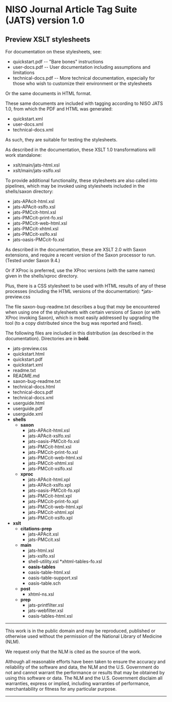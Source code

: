 # NISO Journal Article Tag Suite (JATS) version 1.0
## Preview XSLT stylesheets

For documentation on these stylesheets, see:
* quickstart.pdf -- "Bare bones" instructions
* user-docs.pdf -- User documentation including assumptions and limitations
* technical-docs.pdf -- More technical documentation, especially
                      for those who wish to customize their
                      environment or the stylesheets

Or the same documents in HTML format.

These same documents are included with tagging according to
NISO JATS 1.0, from which the PDF and HTML was
generated:
* quickstart.xml
* user-docs.xml
* technical-docs.xml

As such, they are suitable for testing the stylesheets.

As described in the documentation, these XSLT 1.0 transformations
will work standalone:
* xslt/main/jats-html.xsl
* xslt/main/jats-xslfo.xsl

To provide additional functionality, these stylesheets are also
called into pipelines, which may be invoked using stylesheets
included in the shells/saxon directory:
* jats-APAcit-html.xsl
* jats-APAcit-xslfo.xsl
* jats-PMCcit-html.xsl
* jats-PMCcit-print-fo.xsl
* jats-PMCcit-web-html.xsl
* jats-PMCcit-xhtml.xsl
* jats-PMCcit-xslfo.xsl
* jats-oasis-PMCcit-fo.xsl

As described in the documentation, these are XSLT 2.0 with Saxon
extensions, and require a recent version of the Saxon processor
to run. (Tested under Saxon 9.4.)

Or if XProc is preferred, use the XProc versions (with the same names)
given in the shells/xproc directory.

Plus, there is a CSS stylesheet to be used with HTML results of
any of these processes (including the HTML versions of the
documentation):
*jats-preview.css

The file saxon-bug-readme.txt describes a bug that *may* be encountered
when using one of the stylesheets with certain versions of Saxon (or
with XProc invoking Saxon), which is most easily addressed by upgrading
the tool (to a copy distributed since the bug was reported and fixed).

The following files are included in this distribution
(as described in the documentation).  Directories are in **bold**.

* jats-preview.css
* quickstart.html
* quickstart.pdf
* quickstart.xml
* readme.txt
* README.md
* saxon-bug-readme.txt
* technical-docs.html
* technical-docs.pdf
* technical-docs.xml
* userguide.html
* userguide.pdf
* userguide.xml
* **shells**
    * **saxon**
        * jats-APAcit-html.xsl
        * jats-APAcit-xslfo.xsl
        * jats-oasis-PMCcit-fo.xsl
        * jats-PMCcit-html.xsl
        * jats-PMCcit-print-fo.xsl
        * jats-PMCcit-web-html.xsl
        * jats-PMCcit-xhtml.xsl
        * jats-PMCcit-xslfo.xsl
    * **xproc**
        * jats-APAcit-html.xpl
        * jats-APAcit-xslfo.xpl
        * jats-oasis-PMCcit-fo.xpl
        * jats-PMCcit-html.xpl
        * jats-PMCcit-print-fo.xpl
        * jats-PMCcit-web-html.xpl
        * jats-PMCcit-xhtml.xpl
        * jats-PMCcit-xslfo.xpl
* **xslt**
    * **citations-prep**
        * jats-APAcit.xsl
        * jats-PMCcit.xsl
    * **main**
        * jats-html.xsl
        * jats-xslfo.xsl
        * shell-utility.xsl
         *xhtml-tables-fo.xsl
        * **oasis-tables**
        * oasis-table-html.xsl
        * oasis-table-support.xsl
        * oasis-table.sch
    * **post**
        * xhtml-ns.xsl
    * **prep**
        * jats-printfilter.xsl
        * jats-webfilter.xsl
        * oasis-tables-html.xsl
      
----------------------------------------------------------------------------------------------------
 
This work is in the public domain and may be reproduced, published or 
otherwise used without the permission of the National Library of Medicine (NLM).

We request only that the NLM is cited as the source of the work.

Although all reasonable efforts have been taken to ensure the accuracy and 
reliability of the software and data, the NLM and the U.S. Government  do 
not and cannot warrant the performance or results that may be obtained  by
using this software or data. The NLM and the U.S. Government disclaim all 
warranties, express or implied, including warranties of performance, 
merchantability or fitness for any particular purpose.

----------------------------------------------------------------------------------------------------
